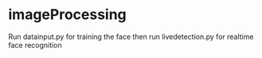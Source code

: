 # imageProcessing
Run datainput.py  for training the face
then run livedetection.py for realtime face recognition 
